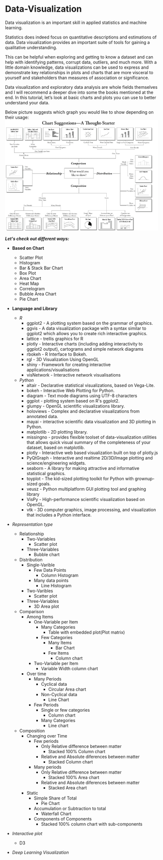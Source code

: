 # Data-Visualization

Data visualization is an important skill in applied statistics and machine learning.

Statistics does indeed focus on quantitative descriptions and estimations of data. Data visualization provides an important suite of tools for gaining a qualitative understanding.

This can be helpful when exploring and getting to know a dataset and can help with identifying patterns, corrupt data, outliers, and much more. With a little domain knowledge, data visualizations can be used to express and demonstrate key relationships in plots and charts that are more visceral to yourself and stakeholders than measures of association or significance.

Data visualization and exploratory data analysis are whole fields themselves and I will recommend a deeper dive into some the books mentioned at the end. In this tutorial, let’s look at basic charts and plots you can use to better understand your data.

Below picture suggests which graph you would like to show depending on their usage:
![](chart-suggestion.png)


**_Let's check out different ways:_**
* **Based on Chart**
  - Scatter Plot
  - Histogram
  - Bar & Stack Bar Chart
  - Box Plot
  - Area Chart
  - Heat Map
  - Correlogram
  - Bubble Area Chart
  - Pie Chart
  
* **Language and Library**
  - *R*
    * ggplot2 - A plotting system based on the grammar of graphics.
    * ggvis - A data visualization package with a syntax similar to ggplot2 which allows you to create rich interactive graphics.
    * lattice - trellis graphics for R
    * plotly - Interactive charts (including adding interactivity to ggplot2 output), cartograms and simple network diagrams
    * rbokeh - R Interface to Bokeh.
    * rgl - 3D Visualization Using OpenGL
    * shiny - Framework for creating interactive applications/visualisations
    * visNetwork - Interactive network visualisations
  - *Python*
    * altair - Declarative statistical visualizations, based on Vega-Lite.
    * bokeh - Interactive Web Plotting for Python.
    * diagram - Text mode diagrams using UTF-8 characters
    * ggplot - plotting system based on R's ggplot2.
    * glumpy - OpenGL scientific visualizations library.
    * holoviews - Complex and declarative visualizations from annotated data.
    * mayai - interactive scientific data visualization and 3D plotting in Python.
    * matplotlib - 2D plotting library.
    * missingno - provides flexible toolset of data-visualization utilities that allows quick visual summary of the completeness of your dataset, based on matplotlib.
    * plotly - Interactive web based visualization built on top of plotly.js
    * PyQtGraph - Interactive and realtime 2D/3D/Image plotting and science/engineering widgets.
    * seaborn - A library for making attractive and informative statistical graphics.
    * toyplot - The kid-sized plotting toolkit for Python with grownup-sized goals.
    * veusz - Python multiplatform GUI plotting tool and graphing library
    * VisPy - High-performance scientific visualization based on OpenGL.
    * vtk - 3D computer graphics, image processing, and visualization that includes a Python interface.
  
* *Representation type*
  - Relationship
    * Two-Variables
      - Scatter plot
    * Three-Variables
      - Bubble chart
  - Distribution
    * Single-Varible
      - Few Data Points
        * Column Histogram
      - Many data points
        * Line Histogram
    * Two-Varibles
      - Scatter plot
    * Three-Variables
      - 3D Area plot
  - Comparison
    * Among Items
      - One-Variable per Item
        * Many Categories
          - Table with embedded plot(Plot matrix)
        * Few Categories
          - Many Items
            * Bar Chart
          - Few Items
            * Column chart
      - Two-Variable per Item
        * Variable Width column chart
    * Over time
      - Many Periods
        * Cyclical data
          - Circular Area chart
        * Non-Cyclical data
          - Line Chart
      - Few Periods
        - Single or few categories
          * Column chart
        - Many Categories
          * Line chart
  - Composition
    * Changing over Time
      - Few periods
        * Only Relative difference between matter
          - Stacked 100% Column chart
        * Relative and Absolute diferences between matter
          - Stacked Column chart
      - Many periods
        * Only Relative difference between matter
          - Stacked 100% Area chart
        * Relative and Absolute diferences between matter
          - Stacked Area chart
    * Static
      - Simple Share of Total 
        * Pie Chart
      - Accumulation or Subtraction to total
        * Waterfall Chart
      - Components of Components
        * Stacked 100% column chart with sub-components
        
  
* *Interactive plot*
  - D3
* *Deep Learning Visualization*
  
  
